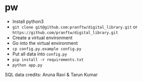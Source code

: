 # pw

- Install python3
- `git clone git@github.com:pranftw/digital_library.git` or `https://github.com/pranftw/digital_library.git`
- Create a virtual environment
- Go into the virtual environment
- `cp config.py.example config.py`
- Put all data into `config.py`
- `pip install -r requirements.txt`
- `python app.py`

SQL data credits: Aruna Ravi & Tarun Kumar
